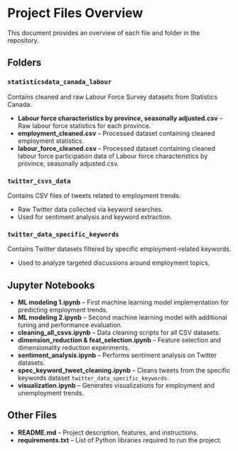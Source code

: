 # Project Files Overview

This document provides an overview of each file and folder in the repository.

## Folders

### `statisticsdata_canada_labour`
Contains cleaned and raw Labour Force Survey datasets from Statistics Canada.
- **Labour force characteristics by province, seasonally adjusted.csv** – Raw labour force statistics for each province.
- **employment_cleaned.csv** – Processed dataset containing cleaned employment statistics.
- **labour_force_cleaned.csv** – Processed dataset containing cleaned labour force participation data of Labour force characteristics by province, seasonally adjusted.csv.

### `twitter_csvs_data`
Contains CSV files of tweets related to employment trends.
- Raw Twitter data collected via keyword searches.
- Used for sentiment analysis and keyword extraction.

### `twitter_data_specific_keywords`
Contains Twitter datasets filtered by specific employment-related keywords.
- Used to analyze targeted discussions around employment topics.

## Jupyter Notebooks

- **ML modeling 1.ipynb** – First machine learning model implementation for predicting employment trends.
- **ML modeling 2.ipynb** – Second machine learning model with additional tuning and performance evaluation.
- **cleaning_all_csvs.ipynb** – Data cleaning scripts for all CSV datasets.
- **dimension_reduction & feat_selection.ipynb** – Feature selection and dimensionality reduction experiments.
- **sentiment_analysis.ipynb** – Performs sentiment analysis on Twitter datasets.
- **spec_keyword_tweet_cleaning.ipynb** – Cleans tweets from the specific keywords dataset `twitter_data_specific_keywords`.
- **visualization.ipynb** – Generates visualizations for employment and unemployment trends.

## Other Files

- **README.md** – Project description, features, and instructions.
- **requirements.txt** – List of Python libraries required to run the project.
